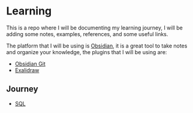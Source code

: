 # Learning

This is a repo where I will be documenting my learning journey, I will be adding some notes, examples, references, and some useful links.

The platform that I will be using is [Obsidian](https://obsidian.md/), it is a great tool to take notes and organize your knowledge, the plugins that I will be using are:

- [Obsidian Git](https://github.com/denolehov/obsidian-git)
- [Exalidraw](https://github.com/zsviczian/obsidian-excalidraw-plugin)

## Journey

- [SQL](./SQL%20Learning/README.md)